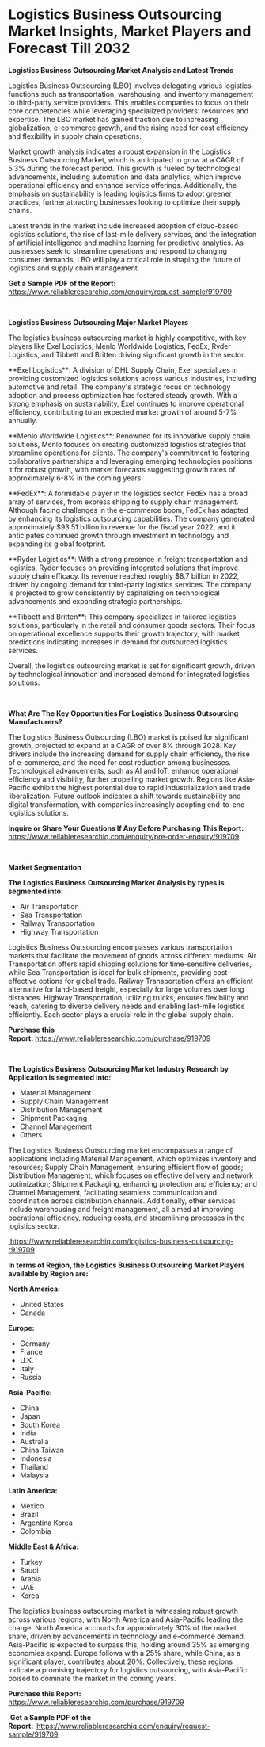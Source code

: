 <p><h1>Logistics Business Outsourcing Market Insights, Market Players and Forecast Till 2032</h1></p><p><strong>Logistics Business Outsourcing Market Analysis and Latest Trends</strong></p>
<p><p>Logistics Business Outsourcing (LBO) involves delegating various logistics functions such as transportation, warehousing, and inventory management to third-party service providers. This enables companies to focus on their core competencies while leveraging specialized providers' resources and expertise. The LBO market has gained traction due to increasing globalization, e-commerce growth, and the rising need for cost efficiency and flexibility in supply chain operations.</p><p>Market growth analysis indicates a robust expansion in the Logistics Business Outsourcing Market, which is anticipated to grow at a CAGR of 5.3% during the forecast period. This growth is fueled by technological advancements, including automation and data analytics, which improve operational efficiency and enhance service offerings. Additionally, the emphasis on sustainability is leading logistics firms to adopt greener practices, further attracting businesses looking to optimize their supply chains.</p><p>Latest trends in the market include increased adoption of cloud-based logistics solutions, the rise of last-mile delivery services, and the integration of artificial intelligence and machine learning for predictive analytics. As businesses seek to streamline operations and respond to changing consumer demands, LBO will play a critical role in shaping the future of logistics and supply chain management.</p></p>
<p><strong>Get a Sample PDF of the Report:&nbsp;</strong> <a href="https://www.reliableresearchiq.com/enquiry/request-sample/919709?utm_campaign=2773&utm_medium=2&utm_source=Github&utm_content=ia&utm_term=18042025&utm_id=logistics-business-outsourcing">https://www.reliableresearchiq.com/enquiry/request-sample/919709</a></p>
<p>&nbsp;</p>
<p><strong>Logistics Business Outsourcing Major Market Players</strong></p>
<p><p>The logistics business outsourcing market is highly competitive, with key players like Exel Logistics, Menlo Worldwide Logistics, FedEx, Ryder Logistics, and Tibbett and Britten driving significant growth in the sector.</p><p>**Exel Logistics**: A division of DHL Supply Chain, Exel specializes in providing customized logistics solutions across various industries, including automotive and retail. The company's strategic focus on technology adoption and process optimization has fostered steady growth. With a strong emphasis on sustainability, Exel continues to improve operational efficiency, contributing to an expected market growth of around 5-7% annually.</p><p>**Menlo Worldwide Logistics**: Renowned for its innovative supply chain solutions, Menlo focuses on creating customized logistics strategies that streamline operations for clients. The company's commitment to fostering collaborative partnerships and leveraging emerging technologies positions it for robust growth, with market forecasts suggesting growth rates of approximately 6-8% in the coming years.</p><p>**FedEx**: A formidable player in the logistics sector, FedEx has a broad array of services, from express shipping to supply chain management. Although facing challenges in the e-commerce boom, FedEx has adapted by enhancing its logistics outsourcing capabilities. The company generated approximately $93.51 billion in revenue for the fiscal year 2022, and it anticipates continued growth through investment in technology and expanding its global footprint.</p><p>**Ryder Logistics**: With a strong presence in freight transportation and logistics, Ryder focuses on providing integrated solutions that improve supply chain efficacy. Its revenue reached roughly $8.7 billion in 2022, driven by ongoing demand for third-party logistics services. The company is projected to grow consistently by capitalizing on technological advancements and expanding strategic partnerships.</p><p>**Tibbett and Britten**: This company specializes in tailored logistics solutions, particularly in the retail and consumer goods sectors. Their focus on operational excellence supports their growth trajectory, with market predictions indicating increases in demand for outsourced logistics services.</p><p>Overall, the logistics outsourcing market is set for significant growth, driven by technological innovation and increased demand for integrated logistics solutions.</p></p>
<p>&nbsp;</p>
<p><strong>What Are The Key Opportunities For Logistics Business Outsourcing Manufacturers?</strong></p>
<p><p>The Logistics Business Outsourcing (LBO) market is poised for significant growth, projected to expand at a CAGR of over 8% through 2028. Key drivers include the increasing demand for supply chain efficiency, the rise of e-commerce, and the need for cost reduction among businesses. Technological advancements, such as AI and IoT, enhance operational efficiency and visibility, further propelling market growth. Regions like Asia-Pacific exhibit the highest potential due to rapid industrialization and trade liberalization. Future outlook indicates a shift towards sustainability and digital transformation, with companies increasingly adopting end-to-end logistics solutions.</p></p>
<p><strong>Inquire or Share Your Questions If Any Before Purchasing This Report:</strong> <a href="https://www.reliableresearchiq.com/enquiry/pre-order-enquiry/919709?utm_campaign=2773&utm_medium=2&utm_source=Github&utm_content=ia&utm_term=18042025&utm_id=logistics-business-outsourcing">https://www.reliableresearchiq.com/enquiry/pre-order-enquiry/919709</a></p>
<p>&nbsp;</p>
<p><strong>Market Segmentation</strong></p>
<p><strong>The Logistics Business Outsourcing Market Analysis by types is segmented into:</strong></p>
<p><ul><li>Air Transportation</li><li>Sea Transportation</li><li>Railway Transportation</li><li>Highway Transportation</li></ul></p>
<p><p>Logistics Business Outsourcing encompasses various transportation markets that facilitate the movement of goods across different mediums. Air Transportation offers rapid shipping solutions for time-sensitive deliveries, while Sea Transportation is ideal for bulk shipments, providing cost-effective options for global trade. Railway Transportation offers an efficient alternative for land-based freight, especially for large volumes over long distances. Highway Transportation, utilizing trucks, ensures flexibility and reach, catering to diverse delivery needs and enabling last-mile logistics efficiently. Each sector plays a crucial role in the global supply chain.</p></p>
<p><strong>Purchase this Report:&nbsp;</strong><a href="https://www.reliableresearchiq.com/purchase/919709?utm_campaign=2773&utm_medium=2&utm_source=Github&utm_content=ia&utm_term=18042025&utm_id=logistics-business-outsourcing">https://www.reliableresearchiq.com/purchase/919709</a></p>
<p>&nbsp;</p>
<p><strong>The Logistics Business Outsourcing Market Industry Research by Application is segmented into:</strong></p>
<p><ul><li>Material Management</li><li>Supply Chain Management</li><li>Distribution Management</li><li>Shipment Packaging</li><li>Channel Management</li><li>Others</li></ul></p>
<p><p>The Logistics Business Outsourcing market encompasses a range of applications including Material Management, which optimizes inventory and resources; Supply Chain Management, ensuring efficient flow of goods; Distribution Management, which focuses on effective delivery and network optimization; Shipment Packaging, enhancing protection and efficiency; and Channel Management, facilitating seamless communication and coordination across distribution channels. Additionally, other services include warehousing and freight management, all aimed at improving operational efficiency, reducing costs, and streamlining processes in the logistics sector.</p></p>
<p><a href="https://www.reliableresearchiq.com/logistics-business-outsourcing-r919709?utm_campaign=2773&utm_medium=2&utm_source=Github&utm_content=ia&utm_term=18042025&utm_id=logistics-business-outsourcing">&nbsp;https://www.reliableresearchiq.com/logistics-business-outsourcing-r919709</a></p>
<p><strong>In terms of Region, the Logistics Business Outsourcing Market Players available by Region are:</strong></p>
<p>
    <p> <strong> North America: </strong>
        <ul>
            <li>United States</li>
            <li>Canada</li>
        </ul>
        </p> 
    <p> <strong> Europe: </strong>
        <ul>
            <li>Germany</li>
            <li>France</li>
            <li>U.K.</li>
            <li>Italy</li>
            <li>Russia</li>
        </ul>
        </p> 
    <p> <strong> Asia-Pacific: </strong>
        <ul>
            <li>China</li>
            <li>Japan</li>
            <li>South Korea</li>
            <li>India</li>
            <li>Australia</li>
            <li>China Taiwan</li>
            <li>Indonesia</li>
            <li>Thailand</li>
            <li>Malaysia</li>
        </ul>
        </p> 
    <p> <strong> Latin America: </strong>
        <ul>
            <li>Mexico</li>
            <li>Brazil</li>
            <li>Argentina Korea</li>
            <li>Colombia</li>
        </ul>
        </p> 
    <p> <strong> Middle East & Africa: </strong>
        <ul>
            <li>Turkey</li>
            <li>Saudi</li>
            <li>Arabia</li>
            <li>UAE</li>
            <li>Korea</li>
        </ul>
    </p>
    </p>
<p><p>The logistics business outsourcing market is witnessing robust growth across various regions, with North America and Asia-Pacific leading the charge. North America accounts for approximately 30% of the market share, driven by advancements in technology and e-commerce demand. Asia-Pacific is expected to surpass this, holding around 35% as emerging economies expand. Europe follows with a 25% share, while China, as a significant player, contributes about 20%. Collectively, these regions indicate a promising trajectory for logistics outsourcing, with Asia-Pacific poised to dominate the market in the coming years.</p></p>
<p><strong>Purchase this Report: </strong><a href="https://www.reliableresearchiq.com/purchase/919709?utm_campaign=2773&utm_medium=2&utm_source=Github&utm_content=ia&utm_term=18042025&utm_id=logistics-business-outsourcing">https://www.reliableresearchiq.com/purchase/919709</a></p>
<p>&nbsp;<strong>Get a Sample PDF of the Report:&nbsp;&nbsp;</strong><a href="https://www.reliableresearchiq.com/enquiry/request-sample/919709?utm_campaign=2773&utm_medium=2&utm_source=Github&utm_content=ia&utm_term=18042025&utm_id=logistics-business-outsourcing">https://www.reliableresearchiq.com/enquiry/request-sample/919709</a></p>
<p><strong></strong></p>
<p><p></p><p></p><p></p></p>